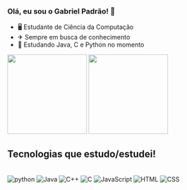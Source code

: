 ### Olá, eu sou o Gabriel Padrão! 👋

- 🖥 Estudante de Ciência da Computação
- ✈ Sempre em busca de conhecimento
- 🚀 Estudando Java, C e Python no momento


<img height="180em" src="![Padrao's GitHub stats](https://github-readme-stats.vercel.app/api?username=PADRAOGABRIEL&show_icons=true&theme=radical)" />
<img height="180em" src="![Top Langs](https://github-readme-stats.vercel.app/api/top-langs/?username=PADRAOGABRIEL&layout=compact&theme=radical)" />

  
  
## Tecnologias que estudo/estudei!

<div style="display: inline_block"><br/>
  <img align="center" alt="python" src="https://img.shields.io/badge/Python-14354C?style=for-the-badge&logo=python&logoColor=white"/>
  <img align="center" alt="Java" src="https://img.shields.io/badge/Java-ED8B00?style=for-the-badge&logo=openjdk&logoColor=white"/>
  <img align="center" alt="C++" src="https://img.shields.io/badge/C%2B%2B-00599C?style=for-the-badge&logo=c%2B%2B&logoColor=white"/>
  <img align="center" alt="C" src="https://img.shields.io/badge/C-00599C?style=for-the-badge&logo=c&logoColor=white"/>
  <img align="center" alt="JavaScript" src="https://img.shields.io/badge/JavaScript-323330?style=for-the-badge&logo=javascript&logoColor=F7DF1E"/>
  <img align="center" alt="HTML" src="https://img.shields.io/badge/HTML5-E34F26?style=for-the-badge&logo=html5&logoColor=white"/>
  <img align="center" alt="CSS" src="https://img.shields.io/badge/CSS3-1572B6?style=for-the-badge&logo=css3&logoColor=white"/>
  
  
</div>
